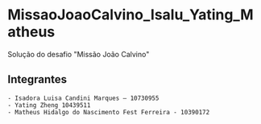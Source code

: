 # MissaoJoaoCalvino_Isalu_Yating_Matheus
Solução do desafio "Missão João Calvino"

## Integrantes
    - Isadora Luisa Candini Marques — 10730955
    - Yating Zheng 10439511
    - Matheus Hidalgo do Nascimento Fest Ferreira - 10390172

